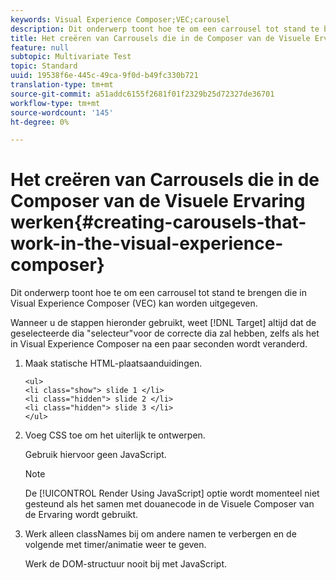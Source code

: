 ```yaml
---
keywords: Visual Experience Composer;VEC;carousel
description: Dit onderwerp toont hoe te om een carrousel tot stand te brengen die in Visual Experience Composer (VEC) kan worden uitgegeven.
title: Het creëren van Carrousels die in de Composer van de Visuele Ervaring werken
feature: null
subtopic: Multivariate Test
topic: Standard
uuid: 19538f6e-445c-49ca-9f0d-b49fc330b721
translation-type: tm+mt
source-git-commit: a51addc6155f2681f01f2329b25d72327de36701
workflow-type: tm+mt
source-wordcount: '145'
ht-degree: 0%

---
```



# Het creëren van Carrousels die in de Composer van de Visuele Ervaring werken{#creating-carousels-that-work-in-the-visual-experience-composer}

Dit onderwerp toont hoe te om een carrousel tot stand te brengen die in Visual Experience Composer (VEC) kan worden uitgegeven.

Wanneer u de stappen hieronder gebruikt, weet [!DNL Target] altijd dat de geselecteerde dia &quot;selecteur&quot;voor de correcte dia zal hebben, zelfs als het in Visual Experience Composer na een paar seconden wordt veranderd.

1. Maak statische HTML-plaatsaanduidingen.

   ```
   <ul>
   <li class="show"> slide 1 </li>
   <li class="hidden"> slide 2 </li>
   <li class="hidden"> slide 3 </li>
   </ul>
   ```

1. Voeg CSS toe om het uiterlijk te ontwerpen.

   Gebruik hiervoor geen JavaScript.

   >[!NOTE]
   >
   >De [!UICONTROL Render Using JavaScript] optie wordt momenteel niet gesteund als het samen met douanecode in de Visuele Composer van de Ervaring wordt gebruikt.

1. Werk alleen classNames bij om andere namen te verbergen en de volgende met timer/animatie weer te geven.

   Werk de DOM-structuur nooit bij met JavaScript.